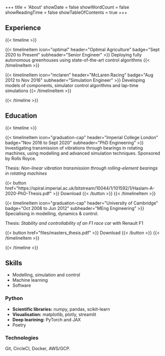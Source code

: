 +++
title = 'About'
showDate = false
showWordCount = false
showReadingTime = false
showTableOfContents = true
+++

## Experience

{{< timeline >}}

{{< timelineItem icon="optimal" header="Optimal Agriculture" badge="Sept 2020 to Present" subheader="Senior Engineer" >}}
Deploying fully autonomous greenhouses using state-of-the-art control algorithms
{{< /timelineItem >}}

{{< timelineItem icon="mclaren" header="McLaren Racing" badge="Aug 2012 to Nov 2016" subheader="Simulation Engineer" >}}
Developing models of components, simulator control algorithms and lap-time simulations
{{< /timelineItem >}}

{{< /timeline >}}

## Education

{{< timeline >}}

{{< timelineItem icon="graduation-cap" header="Imperial College London" badge="Nov 2016 to Sept 2020" subheader="PhD Engineering" >}}
Investigating transmission of vibrations through bearings in rotating machines, using modelling and advanced simulation techniques.
Sponsored by Rolls Royce.

<p>Thesis: <em>Non-linear vibration transmission through rolling-element bearings in rotating machines</em></p>
{{< button href="https://spiral.imperial.ac.uk/bitstream/10044/1/101592/1/Haslam-A-2020-PhD-Thesis.pdf" >}}
Download
{{< /button >}}
{{< /timelineItem >}}

{{< timelineItem icon="graduation-cap" header="University of Cambridge" badge="Oct 2008 to Jun 2012" subheader="MEng Engineering" >}}
Specialising in modelling, dynamics & control.

<p>Thesis: <em>Stability and controllability of an F1 race car</em> with Renault F1</p>
{{< button href="files/masters_thesis.pdf" >}}
Download
{{< /button >}}
{{< /timelineItem >}}

{{< /timeline >}}

## Skills

- Modelling, simulation and control
- Machine learning
- Software

### Python

- **Scientific libraries:** numpy, pandas, scikit-learn
- **Visualisation:** matplotlib, plotly, streamlit
- **Deep learining:** PyTorch and JAX
- Poetry

### Technologies

Git, CircleCI, Docker, AWS/GCP.

